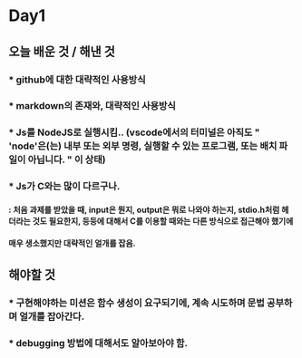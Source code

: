 # Day1


## 오늘 배운 것 / 해낸 것

  ### * github에 대한 대략적인 사용방식
  
  ### * markdown의 존재와, 대략적인 사용방식
  
  ### * Js를 NodeJS로 실행시킴.. (vscode에서의 터미널은 아직도 " 'node'은(는) 내부 또는 외부 명령, 실행할 수 있는 프로그램, 또는 배치 파일이 아닙니다. " 이 상태)
  
  ### * Js가 C와는 많이 다르구나.
   #### : 처음 과제를 받았을 때, input은 뭔지, output은 뭐로 나와야 하는지, stdio.h처럼 헤더라는 것도 필요한지, 등등에 대해서 C를 이용할 때와는 다른 방식으로 접근해야 했기에
   ####   매우 생소했지만 대략적인 얼개를 잡음.
    

## 해야할 것

  ### * 구현해야하는 미션은 함수 생성이 요구되기에, 계속 시도하며 문법 공부하며 얼개를 잡아간다.
  
  ### * debugging 방법에 대해서도 알아보아야 함.  
